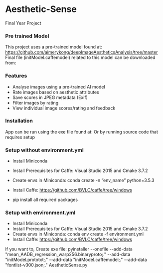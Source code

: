 # Aesthetic-Sense
Final Year Project

### Pre trained Model
This project uses a pre-trained model found at: https://github.com/aimerykong/deepImageAestheticsAnalysis/tree/master
Final file (initModel.caffemodel) related to this model can be downloaded from: 

### Features
- Analyse images using a pre-trained AI model
- Rate images based on aesthetic attributes
- Save scores in JPEG metadata (Exif)
- Filter images by rating
- View individual image scores/rating and feedback

### Installation
App can be run using the exe file found at: 
Or by running source code that requires setup

### Setup without environment.yml
- Install Miniconda
- Install Prerequisites for Caffe: Visual Studio 2015 and Cmake 3.7.2
- Create envs in Miniconda: conda create -n “env_name” python=3.5.3
- Install Caffe: https://github.com/BVLC/caffe/tree/windows

- pip install all required packages

### Setup with environment.yml
- Install Miniconda
- Install Prerequisites for Caffe: Visual Studio 2015 and Cmake 3.7.2
- Create envs in Miniconda: conda env create -f environment.yml
- Install Caffe: https://github.com/BVLC/caffe/tree/windows


If you want to, Create exe file: pyinstaller --onefile --add-data "mean_AADB_regression_warp256.binaryproto;." --add-data "initModel.prototxt;." --add-data "initModel.caffemodel;." --add-data "fontlist-v300.json;." AestheticSense.py
